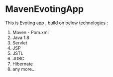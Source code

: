 # MavenEvotingApp

This is Evoting app , build on below technologies :

1. Maven - Pom.xml
2. Java 1.8
3. Servlet
4. JSP
5. JSTL
6. JDBC
7. Hibernate
8. any more...

